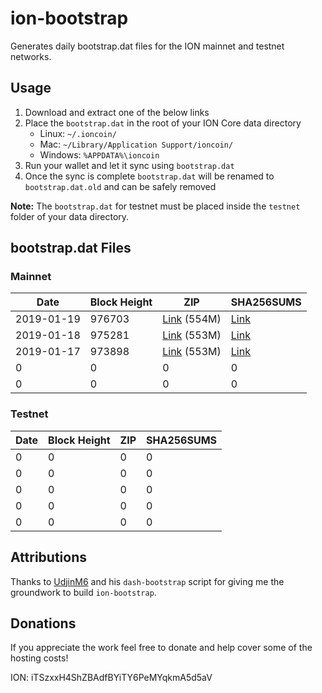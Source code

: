 # ion-bootstrap

Generates daily bootstrap.dat files for the ION mainnet and testnet networks.

## Usage

1. Download and extract one of the below links
2. Place the `bootstrap.dat` in the root of your ION Core data directory
    - Linux: `~/.ioncoin/`
    - Mac: `~/Library/Application Support/ioncoin/`
    - Windows: `%APPDATA%\ioncoin`
3. Run your wallet and let it sync using `bootstrap.dat`
4. Once the sync is complete `bootstrap.dat` will be renamed to `bootstrap.dat.old` and can be safely removed

**Note:** The `bootstrap.dat` for testnet must be placed inside the `testnet` folder of your data directory.

## bootstrap.dat Files

### Mainnet

|    Date    | Block Height | ZIP | SHA256SUMS |
| ---------- | ------------ | --- | ---------- |
| 2019-01-19 | 976703 | [Link](https://s3-ap-southeast-2.amazonaws.com/ion-bootstrap/mainnet/2019-01-19/bootstrap.dat.zip) (554M) | [Link](https://s3-ap-southeast-2.amazonaws.com/ion-bootstrap/mainnet/2019-01-19/SHA256SUMS) |
| 2019-01-18 | 975281 | [Link](https://s3-ap-southeast-2.amazonaws.com/ion-bootstrap/mainnet/2019-01-18/bootstrap.dat.zip) (553M) | [Link](https://s3-ap-southeast-2.amazonaws.com/ion-bootstrap/mainnet/2019-01-18/SHA256SUMS) |
| 2019-01-17 | 973898 | [Link](https://s3-ap-southeast-2.amazonaws.com/ion-bootstrap/mainnet/2019-01-17/bootstrap.dat.zip) (553M) | [Link](https://s3-ap-southeast-2.amazonaws.com/ion-bootstrap/mainnet/2019-01-17/SHA256SUMS) |
| 0 | 0 | 0 | 0 |
| 0 | 0 | 0 | 0 |

### Testnet

|    Date    | Block Height | ZIP | SHA256SUMS |
| ---------- | ------------ | --- | ---------- |
| 0 | 0 | 0 | 0 |
| 0 | 0 | 0 | 0 |
| 0 | 0 | 0 | 0 |
| 0 | 0 | 0 | 0 |
| 0 | 0 | 0 | 0 |

## Attributions

Thanks to [UdjinM6](https://github.com/UdjinM6) and his `dash-bootstrap` script
for giving me the groundwork to build `ion-bootstrap`.

## Donations

If you appreciate the work feel free to donate and help cover some of the
hosting costs!

ION: iTSzxxH4ShZBAdfBYiTY6PeMYqkmA5d5aV
